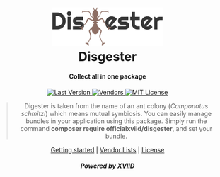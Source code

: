 <h1 align="center">
  <a href="https://github.com/officialxviid/disgester">
    <img src="https://raw.githubusercontent.com/officialxviid/officialxviid/main/assets/disgester/logo-full.png" width="250"/>
  </a>
  <br>
  Disgester
</h1>

<h4 align="center">Collect all in one package</h4>

<p align="center">
  <a href="https://github.com/officialxviid/disgester/releases" rel="nofollow">
    <img src="https://img.shields.io/badge/version-1.0.12-brightgreen" alt="Last Version" data-canonical-src="https://img.shields.io/badge/version-1.0.12-brightgreen" style="max-width:100%;">
  </a>
  <a href="https://github.com/officialxviid/disgester/wiki/Vendors" rel="nofollow">
    <img src="https://img.shields.io/badge/vendors-94-orange" alt="Vendors" data-canonical-src="https://img.shields.io/badge/vendors-93-orange" style="max-width:100%;">
  </a>
  <a href="https://github.com/officialxviid/disgester/blob/master/LICENSE" rel="nofollow">
    <img src="https://img.shields.io/badge/license-MIT-blue" alt="MIT License" data-canonical-src="https://img.shields.io/badge/license-MIT-blue" style="max-width:100%;">
    </a>
</p>

<blockquote align="center">
Digester is taken from the name of an ant colony (<i>Camponotus schmitzi</i>) which means mutual symbiosis.
You can easily manage bundles in your application using this package. Simply run the command <b>composer require officialxviid/disgester</b>, and set your bundle.
</blockquote>

<p align="center">
  <a href="https://github.com/officialxviid/disgester/wiki/Getting-Started">Getting started</a>&nbsp;|&nbsp;<a href="https://github.com/officialxviid/disgester/wiki/Vendors">Vendor Lists</a>&nbsp;|&nbsp;<a href="https://github.com/officialxviid/disgester/blob/master/LICENSE">License</a>
</p>

<h5 align="center">Powered by <a href="https://xviid.net" target="_blank">XVIID</a></h5>
